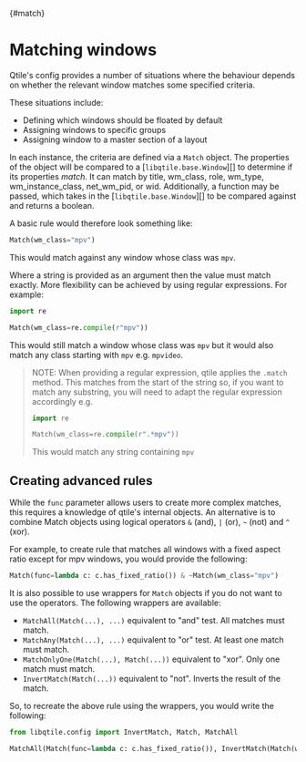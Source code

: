 [](){#match}
# Matching windows

Qtile's config provides a number of situations where the behaviour depends
on whether the relevant window matches some specified criteria.

These situations include:

- Defining which windows should be floated by default
- Assigning windows to specific groups
- Assigning window to a master section of a layout

In each instance, the criteria are defined via a `Match` object. The properties
of the object will be compared to a [`libqtile.base.Window`][] to determine if
its properties *match*. It can match by title, wm_class, role, wm_type,
wm_instance_class, net_wm_pid, or wid. Additionally, a function may be
passed, which takes in the [`libqtile.base.Window`][] to be compared
against and returns a boolean.

A basic rule would therefore look something like:

```python
Match(wm_class="mpv")
```

This would match against any window whose class was `mpv`.

Where a string is provided as an argument then the value must match exactly. More
flexibility can be achieved by using regular expressions. For example:

```python
import re

Match(wm_class=re.compile(r"mpv"))
```

This would still match a window whose class was `mpv` but it would also match
any class starting with `mpv` e.g. `mpvideo`.

> NOTE:
> When providing a regular expression, qtile applies the `.match` method.
> This matches from the start of the string so, if you want to match any substring,
> you will need to adapt the regular expression accordingly e.g.
>
> ```python
> import re
> 
> Match(wm_class=re.compile(r".*mpv"))
> ```
>
> This would match any string containing `mpv`

## Creating advanced rules

While the `func` parameter allows users to create more complex matches, this requires
a knowledge of qtile's internal objects. An alternative is to combine Match objects using
logical operators `&` (and), `|` (or), `~` (not) and `^` (xor).

For example, to create rule that matches all windows with a fixed aspect ratio except for
mpv windows, you would provide the following:

```python
Match(func=lambda c: c.has_fixed_ratio()) & ~Match(wm_class="mpv")
```

It is also possible to use wrappers for `Match` objects if you do not want to use the
operators. The following wrappers are available:

- `MatchAll(Match(...), ...)` equivalent to "and" test. All matches must match.
- `MatchAny(Match(...), ...)` equivalent to "or" test. At least one match must match.
- `MatchOnlyOne(Match(...), Match(...))` equivalent to "xor". Only one match must match.
- `InvertMatch(Match(...))` equivalent to "not". Inverts the result of the match.

So, to recreate the above rule using the wrappers, you would write the following:

```python
from libqtile.config import InvertMatch, Match, MatchAll

MatchAll(Match(func=lambda c: c.has_fixed_ratio()), InvertMatch(Match(wm_class="mpv")))
```
